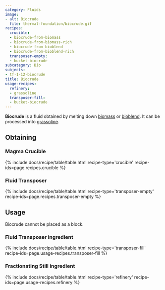 ```yaml
---
category: Fluids
image:
- alt: Biocrude
  file: thermal-foundation/biocrude.gif
recipes:
  crucible:
  - biocrude-from-biomass
  - biocrude-from-biomass-rich
  - biocrude-from-bioblend
  - biocrude-from-bioblend-rich
  transposer-empty:
  - bucket-biocrude
subcategory: Bio
subjects:
- tf-1-12-biocrude
title: Biocrude
usage-recipes:
  refinery:
  - grassoline
  transposer-fill:
  - bucket-biocrude
---
```


**Biocrude** is a fluid obtained by melting down
[biomass](../pulped-biomass/) or
[bioblend](../pulped-bioblend/). It can be processed into
[grassoline](../grassoline/).


Obtaining
---------

### Magma Crucible
{% include docs/recipe/table/table.html recipe-type='crucible' recipe-ids=page.recipes.crucible %}

### Fluid Transposer
{% include docs/recipe/table/table.html recipe-type='transposer-empty' recipe-ids=page.recipes.transposer-empty %}


Usage
-----

Biocrude cannot be placed as a block.

### Fluid Transposer ingredient
{% include docs/recipe/table/table.html recipe-type='transposer-fill' recipe-ids=page.usage-recipes.transposer-fill %}

### Fractionating Still ingredient
{% include docs/recipe/table/table.html recipe-type='refinery' recipe-ids=page.usage-recipes.refinery %}
